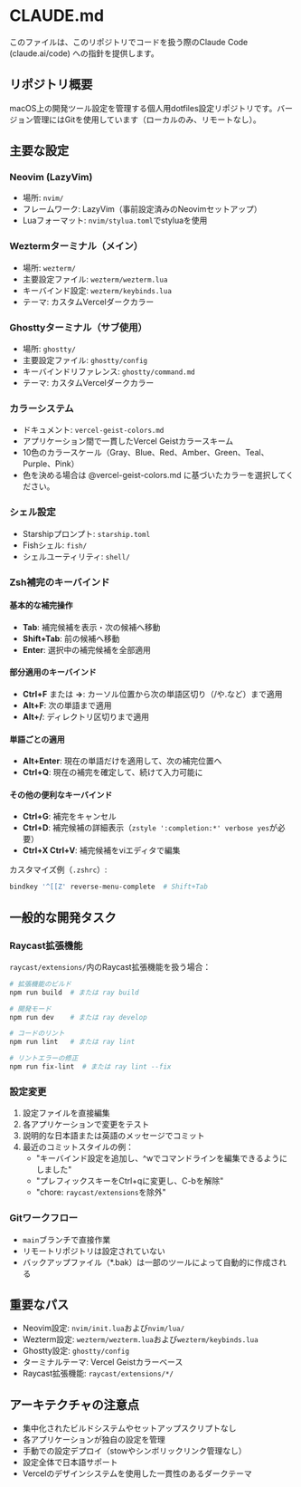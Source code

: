# CLAUDE.md

このファイルは、このリポジトリでコードを扱う際のClaude Code (claude.ai/code) への指針を提供します。

## リポジトリ概要

macOS上の開発ツール設定を管理する個人用dotfiles設定リポジトリです。バージョン管理にはGitを使用しています（ローカルのみ、リモートなし）。

## 主要な設定

### Neovim (LazyVim)
- 場所: `nvim/`
- フレームワーク: LazyVim（事前設定済みのNeovimセットアップ）
- Luaフォーマット: `nvim/stylua.toml`でstyluaを使用

### Weztermターミナル（メイン）
- 場所: `wezterm/`
- 主要設定ファイル: `wezterm/wezterm.lua`
- キーバインド設定: `wezterm/keybinds.lua`
- テーマ: カスタムVercelダークカラー

### Ghosttyターミナル（サブ使用）
- 場所: `ghostty/`
- 主要設定ファイル: `ghostty/config`
- キーバインドリファレンス: `ghostty/command.md`
- テーマ: カスタムVercelダークカラー

### カラーシステム
- ドキュメント: `vercel-geist-colors.md`
- アプリケーション間で一貫したVercel Geistカラースキーム
- 10色のカラースケール（Gray、Blue、Red、Amber、Green、Teal、Purple、Pink）
- 色を決める場合は @vercel-geist-colors.md に基づいたカラーを選択してください。

### シェル設定
- Starshipプロンプト: `starship.toml`
- Fishシェル: `fish/`
- シェルユーティリティ: `shell/`

### Zsh補完のキーバインド

#### 基本的な補完操作
- **Tab**: 補完候補を表示・次の候補へ移動
- **Shift+Tab**: 前の候補へ移動
- **Enter**: 選択中の補完候補を全部適用

#### 部分適用のキーバインド
- **Ctrl+F** または **→**: カーソル位置から次の単語区切り（/や.など）まで適用
- **Alt+F**: 次の単語まで適用
- **Alt+/**: ディレクトリ区切りまで適用

#### 単語ごとの適用
- **Alt+Enter**: 現在の単語だけを適用して、次の補完位置へ
- **Ctrl+Q**: 現在の補完を確定して、続けて入力可能に

#### その他の便利なキーバインド
- **Ctrl+G**: 補完をキャンセル
- **Ctrl+D**: 補完候補の詳細表示（`zstyle ':completion:*' verbose yes`が必要）
- **Ctrl+X Ctrl+V**: 補完候補をviエディタで編集

カスタマイズ例（`.zshrc`）:
```bash
bindkey '^[[Z' reverse-menu-complete  # Shift+Tab
```

## 一般的な開発タスク

### Raycast拡張機能
`raycast/extensions/`内のRaycast拡張機能を扱う場合：
```bash
# 拡張機能のビルド
npm run build  # または ray build

# 開発モード
npm run dev    # または ray develop

# コードのリント
npm run lint   # または ray lint

# リントエラーの修正
npm run fix-lint  # または ray lint --fix
```

### 設定変更
1. 設定ファイルを直接編集
2. 各アプリケーションで変更をテスト
3. 説明的な日本語または英語のメッセージでコミット
4. 最近のコミットスタイルの例：
   - "キーバインド設定を追加し、^wでコマンドラインを編集できるようにしました"
   - "プレフィックスキーをCtrl+qに変更し、C-bを解除"
   - "chore: `raycast/extensions`を除外"

### Gitワークフロー
- `main`ブランチで直接作業
- リモートリポジトリは設定されていない
- バックアップファイル（*.bak）は一部のツールによって自動的に作成される

## 重要なパス
- Neovim設定: `nvim/init.lua`および`nvim/lua/`
- Wezterm設定: `wezterm/wezterm.lua`および`wezterm/keybinds.lua`
- Ghostty設定: `ghostty/config`
- ターミナルテーマ: Vercel Geistカラーベース
- Raycast拡張機能: `raycast/extensions/*/`

## アーキテクチャの注意点
- 集中化されたビルドシステムやセットアップスクリプトなし
- 各アプリケーションが独自の設定を管理
- 手動での設定デプロイ（stowやシンボリックリンク管理なし）
- 設定全体で日本語サポート
- Vercelのデザインシステムを使用した一貫性のあるダークテーマ